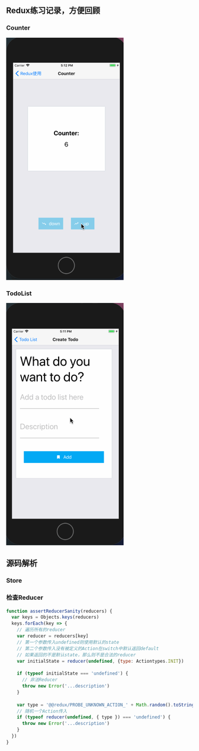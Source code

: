 ## Redux练习记录，方便回顾
### Counter
![image](https://github.com/qikong233/ReduxPractice/blob/master/Gif/Counter.gif)

### TodoList
![image](https://github.com/qikong233/ReduxPractice/blob/master/Gif/TodoLIst.gif)


## 源码解析
### Store

### 检查Reducer
```js
function assertReducerSanity(reducers) {
  var keys = Objects.keys(reducers)
  keys.forEach(key => {
    // 遍历所有的reducer
    var reducer = reducers[key]
    // 第一个参数传入undefined则使用默认的state
    // 第二个参数传入没有被定义的Action在switch中默认返回default
    // 如果返回的不是默认state，那么则不是合法的reducer
    var initialState = reducer(undefined, {type: Actiontypes.INIT})
    
    if (typeof initialState === 'undefined') {
      // 非法Reducer
      throw new Error('...description')
    }
    
    var type = '@@redux/PROBE_UNKNOWN_ACTION_' + Math.random().toString(36).substring(7).split('').join('.')
    // 随机一个Action传入
    if (typeof reducer(undefined, { type }) === 'undefined') {
      throw new Error('...description')
    }    
  })
}
```
